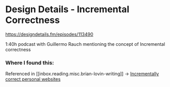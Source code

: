 
# Design Details - Incremental Correctness

https://designdetails.fm/episodes/113490

1:40h podcast with Guillermo Rauch mentioning the concept of Incremental correctness

### Where I found this:

Referenced in [[inbox.reading.misc.brian-lovin-writing]] ->
[Incrementally correct personal websites](https://brianlovin.com/writing/incrementally-correct-personal-websites)
